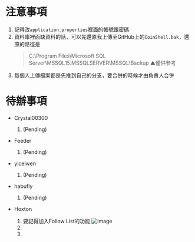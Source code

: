 
# 注意事項
1. 記得改`application.properties`裡面的帳號跟密碼
2. 資料庫裡面缺資料的話，可以先還原我上傳至GitHub上的`CoinShell.bak`，還原的路徑是
   > C:\Program Files\Microsoft SQL Server\MSSQL15.MSSQLSERVER\MSSQL\Backup
    ▲僅供參考
3. 每個人上傳檔案都是先推到自己的分支，要合併的時候才由負責人合併


# 待辦事項
+ Crystal00300

  1. (Pending)
 

+ Feeder
  1. (Pending)
 

+ yicelwen
  1. (Pending)


+ habufly
  1. (Pending)


+ Hoxton
  1. 要記得加入Follow List的功能
     ![image](https://user-images.githubusercontent.com/98711945/168682177-6ac5b00b-63b4-469e-8c61-afd6e50a4261.png)
  2. 
  3. 





